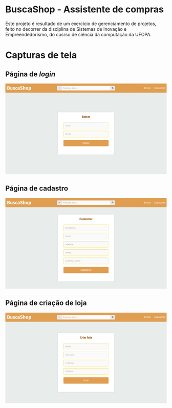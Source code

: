 # BuscaShop - Assistente de compras
Este projeto é resultado de um exercício de gerenciamento de projetos,
feito no decorrer da disciplina de Sistemas de Inovação e Empreendedorismo,
do cusrso de ciência da computação da UFOPA.

# Capturas de tela
## Página de <i>login</i>
<img src="screenshots/login.png" alt="Login">

## Página de cadastro
<img src="screenshots/register.png" alt="Cadastro">

## Página de criação de loja
<img src="screenshots/newstore.png" alt="Criação de loja">
